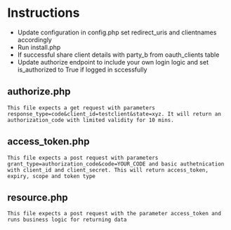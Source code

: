 # Instructions

- Update configuration in config.php set redirect_uris and clientnames accordingly
- Run install.php
- If successful share client details with party_b from oauth_clients table
- Update authorize endpoint to include your own login logic and set is_authorized to True if logged in sccessfully


## authorize.php
	This file expects a get request with parameters response_type=code&client_id=testclient&state=xyz. It will return an authorization_code with limited validity for 10 mins.

## access_token.php
	This file expects a post request with parameters grant_type=authorization_code&code=YOUR_CODE and basic authetnication with client_id and client_secret. This will return access_token, expiry, scope and token type

## resource.php
	This file expects a post request with the parameter access_token and runs business logic for returning data